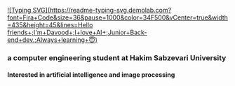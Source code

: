 [![Typing SVG](https://readme-typing-svg.demolab.com?font=Fira+Code&size=36&pause=1000&color=34F500&vCenter=true&width=435&height=45&lines=Hello friends+;I'm+Davood+;I+love+AI+;Junior+Back-end+dev.;Always+learning+😇)](https://git.io/typing-svg)


### a computer engineering student at Hakim Sabzevari University 
#### Interested in artificial intelligence and image processing
